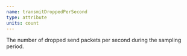 ```yaml
---
name: transmitDroppedPerSecond
type: attribute
units: count
---
```


The number of dropped send packets per second during the sampling period.